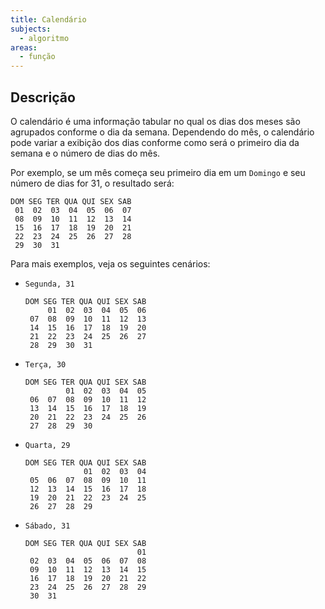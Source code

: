 ```yaml
---
title: Calendário
subjects:
  - algoritmo
areas:
  - função
---
```


## Descrição

O calendário é uma informação tabular no qual os dias dos meses são agrupados conforme o dia da semana. Dependendo do mês, o calendário pode variar a exibição dos dias conforme como será o primeiro dia da semana e o número de dias do mês.

Por exemplo, se um mês começa seu primeiro dia em um `Domingo` e seu número de dias for 31, o resultado será:

```
DOM SEG TER QUA QUI SEX SAB
 01  02  03  04  05  06  07
 08  09  10  11  12  13  14
 15  16  17  18  19  20  21
 22  23  24  25  26  27  28
 29  30  31
```

Para mais exemplos, veja os seguintes cenários:

- `Segunda, 31`

  ```
  DOM SEG TER QUA QUI SEX SAB
       01  02  03  04  05  06
   07  08  09  10  11  12  13
   14  15  16  17  18  19  20
   21  22  23  24  25  26  27
   28  29  30  31
  ```

- `Terça, 30`

  ```
  DOM SEG TER QUA QUI SEX SAB
           01  02  03  04  05
   06  07  08  09  10  11  12
   13  14  15  16  17  18  19
   20  21  22  23  24  25  26
   27  28  29  30
  ```

- `Quarta, 29`

  ```
  DOM SEG TER QUA QUI SEX SAB
               01  02  03  04
   05  06  07  08  09  10  11
   12  13  14  15  16  17  18
   19  20  21  22  23  24  25
   26  27  28  29
  ```

- `Sábado, 31`
  ```
  DOM SEG TER QUA QUI SEX SAB
                           01
   02  03  04  05  06  07  08
   09  10  11  12  13  14  15
   16  17  18  19  20  21  22
   23  24  25  26  27  28  29
   30  31
  ```
